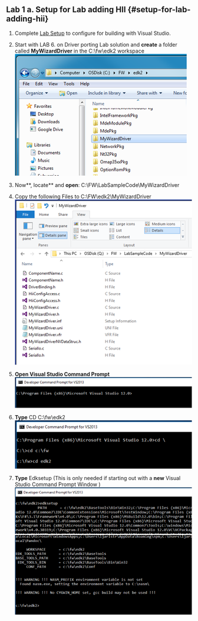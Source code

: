 <!--- @file
file setup-for-lab-adding-hii

Copyright (c) 2018, Intel Corporation. All rights reserved.<BR>

Redistribution and use in source (original document form) and 'compiled'
forms (converted to PDF, epub, HTML and other formats) with or without
modification, are permitted provided that the following conditions are met:

1) Redistributions of source code (original document form) must retain the
above copyright notice, this list of conditions and the following
disclaimer as the first lines of this file unmodified.

2) Redistributions in compiled form (transformed to other DTDs, converted to
PDF, epub, HTML and other formats) must reproduce the above copyright
notice, this list of conditions and the following disclaimer in the
documentation and/or other materials provided with the distribution.

THIS DOCUMENTATION IS PROVIDED BY TIANOCORE PROJECT "AS IS" AND ANY EXPRESS OR
IMPLIED WARRANTIES, INCLUDING, BUT NOT LIMITED TO, THE IMPLIED WARRANTIES OF
MERCHANTABILITY AND FITNESS FOR A PARTICULAR PURPOSE ARE DISCLAIMED. IN NO
EVENT SHALL TIANOCORE PROJECT BE LIABLE FOR ANY DIRECT, INDIRECT, INCIDENTAL,
SPECIAL, EXEMPLARY, OR CONSEQUENTIAL DAMAGES (INCLUDING, BUT NOT LIMITED TO,
PROCUREMENT OF SUBSTITUTE GOODS OR SERVICES; LOSS OF USE, DATA, OR PROFITS;
OR BUSINESS INTERRUPTION) HOWEVER CAUSED AND ON ANY THEORY OF LIABILITY,
WHETHER IN CONTRACT, STRICT LIABILITY, OR TORT (INCLUDING NEGLIGENCE OR
OTHERWISE) ARISING IN ANY WAY OUT OF THE USE OF THIS DOCUMENTATION, EVEN IF
ADVISED OF THE POSSIBILITY OF SUCH DAMAGE.

-->
## Lab 1 a. Setup for Lab adding HII {#setup-for-lab-adding-hii}

1. Complete [Lab Setup](../lab_setup/README.md) to configure for building with Visual Studio.

2. Start with LAB 6\. on Driver porting Lab solution and **create** a folder called **MyWizardDriver** in the C:\fw\edk2 workspace
![](/media/image2.png)
3. Now**, locate** and **open**: C:\FW\LabSampleCode\MyWizardDriver

4. Copy the following Files to C:\FW\edk2\MyWizardDriver
![](/media/image3.png)
5. **Open Visual Studio Command Prompt**
![](/media/image4.png)
6. **Type** CD C:\fw\edk2
![](/media/image5.png)
7. **Type** Edksetup (This is only needed if starting out with a **new** Visual Studio Command Prompt Window )<br>
![](/media/image6.png)
![](/media/image7.png)

